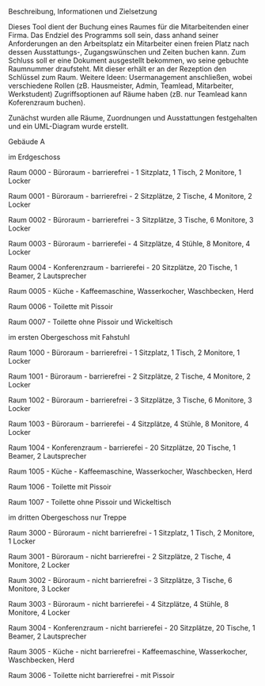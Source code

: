 Beschreibung, Informationen und Zielsetzung

Dieses Tool dient der Buchung eines Raumes für die Mitarbeitenden einer Firma. 
Das Endziel des Programms soll sein, dass anhand seiner Anforderungen an den Arbeitsplatz ein Mitarbeiter einen freien Platz nach 
dessen Ausstattungs-, Zugangswünschen und Zeiten buchen kann.
Zum Schluss soll er eine Dokument ausgestellt bekommen, wo seine gebuchte Raumnummer draufsteht. Mit dieser erhält er an der Rezeption den Schlüssel zum Raum.
Weitere Ideen: Usermanagement anschließen, wobei verschiedene Rollen (zB. Hausmeister, Admin, Teamlead, Mitarbeiter, Werkstudent) Zugriffsoptionen auf Räume haben (zB. nur Teamlead kann
Koferenzraum buchen).

Zunächst wurden alle Räume, Zuordnungen und Ausstattungen festgehalten und ein UML-Diagram wurde erstellt.



Gebäude A

im Erdgeschoss 

Raum 0000 - Büroraum - barrierefrei - 1 Sitzplatz, 1 Tisch, 2 Monitore, 1 Locker

Raum 0001 - Büroraum - barrierefrei - 2 Sitzplätze, 2 Tische, 4 Monitore, 2 Locker

Raum 0002 - Büroraum - barrierefrei - 3 Sitzplätze, 3 Tische, 6 Monitore, 3 Locker

Raum 0003 - Büroraum - barrierefei - 4 Sitzplätze, 4 Stühle, 8 Monitore, 4 Locker

Raum 0004 - Konferenzraum - barrierefei - 20 Sitzplätze, 20 Tische, 1 Beamer, 2 Lautsprecher

Raum 0005 - Küche - Kaffeemaschine, Wasserkocher, Waschbecken, Herd

Raum 0006 - Toilette mit Pissoir

Raum 0007 - Toilette ohne Pissoir und Wickeltisch

im ersten Obergeschoss mit Fahstuhl

Raum 1000 - Büroraum - barrierefrei - 1 Sitzplatz, 1 Tisch, 2 Monitore, 1 Locker

Raum 1001 - Büroraum - barrierefrei - 2 Sitzplätze, 2 Tische, 4 Monitore, 2 Locker

Raum 1002 - Büroraum - barrierefrei - 3 Sitzplätze, 3 Tische, 6 Monitore, 3 Locker

Raum 1003 - Büroraum - barrierefei - 4 Sitzplätze, 4 Stühle, 8 Monitore, 4 Locker

Raum 1004 - Konferenzraum - barrierefei - 20 Sitzplätze, 20 Tische, 1 Beamer, 2 Lautsprecher

Raum 1005 - Küche - Kaffeemaschine, Wasserkocher, Waschbecken, Herd

Raum 1006 - Toilette mit Pissoir

Raum 1007 - Toilette ohne Pissoir und Wickeltisch

im dritten Obergeschoss nur Treppe

Raum 3000 - Büroraum - nicht barrierefrei - 1 Sitzplatz, 1 Tisch, 2 Monitore, 1 Locker

Raum 3001 - Büroraum - nicht barrierefrei - 2 Sitzplätze, 2 Tische, 4 Monitore, 2 Locker

Raum 3002 - Büroraum - nicht barrierefrei - 3 Sitzplätze, 3 Tische, 6 Monitore, 3 Locker

Raum 3003 - Büroraum - nicht barrierefei - 4 Sitzplätze, 4 Stühle, 8 Monitore, 4 Locker

Raum 3004 - Konferenzraum - nicht barrierefei - 20 Sitzplätze, 20 Tische, 1 Beamer, 2 Lautsprecher

Raum 3005 - Küche - nicht barrierefrei - Kaffeemaschine, Wasserkocher, Waschbecken, Herd

Raum 3006 - Toilette nicht barrierefrei - mit Pissoir

